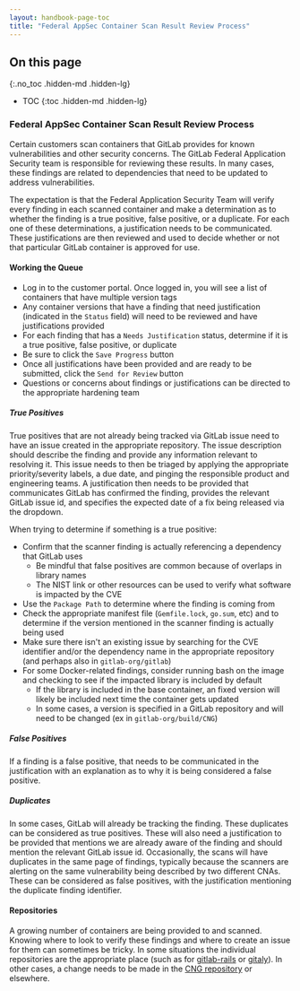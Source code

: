 ```yaml
---
layout: handbook-page-toc
title: "Federal AppSec Container Scan Result Review Process"
---
```


## On this page
{:.no_toc .hidden-md .hidden-lg}

- TOC
{:toc .hidden-md .hidden-lg}

### Federal AppSec Container Scan Result Review Process

Certain customers scan containers that GitLab provides for known vulnerabilities and other security concerns. The GitLab Federal Application Security team is responsible for reviewing these results. In many cases, these findings are related to dependencies that need to be updated to address vulnerabilities.

The expectation is that the Federal Application Security Team will verify every finding in each scanned container and make a determination as to whether the finding is a true positive, false positive, or a duplicate. For each one of these determinations, a justification needs to be communicated. These justifications are then reviewed and used to decide whether or not that particular GitLab container is approved for use.

#### Working the Queue

- Log in to the customer portal. Once logged in, you will see a list of containers that have multiple version tags
- Any container versions that have a finding that need justification (indicated in the `Status` field) will need to be reviewed and have justifications provided
- For each finding that has a `Needs Justification` status, determine if it is a true positive, false positive, or duplicate
- Be sure to click the `Save Progress` button
- Once all justifications have been provided and are ready to be submitted, click the `Send for Review` button
- Questions or concerns about findings or justifications can be directed to the appropriate hardening team

##### True Positives

True positives that are not already being tracked via GitLab issue need to have an issue created in the appropriate repository. The issue description should describe the finding and provide any information relevant to resolving it. This issue needs to then be triaged by applying the appropriate priority/severity labels, a due date, and pinging the responsible product and engineering teams. A justification then needs to be provided that communicates GitLab has confirmed the finding, provides the relevant GitLab issue id, and specifies the expected date of a fix being released via the dropdown.

When trying to determine if something is a true positive:

- Confirm that the scanner finding is actually referencing a dependency that GitLab uses
  - Be mindful that false positives are common because of overlaps in library names
  - The NIST link or other resources can be used to verify what software is impacted by the CVE
- Use the `Package Path` to determine where the finding is coming from
- Check the appropriate manifest file (`Gemfile.lock`, `go.sum`, etc) and to determine if the version mentioned in the scanner finding is actually being used
- Make sure there isn't an existing issue by searching for the CVE identifier and/or the dependency name in the appropriate repository (and perhaps also in `gitlab-org/gitlab`)
- For some Docker-related findings, consider running bash on the image and checking to see if the impacted library is included by default
  - If the library is included in the base container, an fixed version will likely be included next time the container gets updated
  - In some cases, a version is specified in a GitLab repository and will need to be changed (ex in `gitlab-org/build/CNG`)

##### False Positives

If a finding is a false positive, that needs to be communicated in the justification with an explanation as to why it is being considered a false positive.

##### Duplicates

In some cases, GitLab will already be tracking the finding. These duplicates can be considered as true positives. These will also need a justification to be provided that mentions we are already aware of the finding and should mention the relevant GitLab issue id. Occasionally, the scans will have duplicates in the same page of findings, typically because the scanners are alerting on the same vulnerability being described by two different CNAs. These can be considered as false positives, with the justification mentioning the duplicate finding identifier.

#### Repositories

A growing number of containers are being provided to and scanned. Knowing where to look to verify these findings and where to create an issue for them can sometimes be tricky. In some situations the individual repositories are the appropriate place (such as for [gitlab-rails](https://gitlab.com/gitlab-org/gitlab) or [gitaly](https://gitlab.com/gitlab-org/gitaly/)). In other cases, a change needs to be made in the [CNG repository](https://gitlab.com/gitlab-org/build/CNG) or elsewhere.
